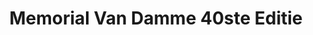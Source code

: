 ---
title: Memorial Van Damme 40ste Editie
slug: "memorial-van-damme-lr"
description: ""
type: "extern"
members:
    - name: "Linde Raats"
      direction: "Cross-Media Ontwerp"
      subdirection: "Graphic Design"
      disk: "2e Schijf"
thumbnail:
    url: "thumb.jpg"
    alt: ""
    height: 1
    width: 2
    text-color: "055b92"
    background-color: "055b92"
media:
    - url: "1.memorial.png"
      type: "image"
created: 20/01/2017
order: 6
---